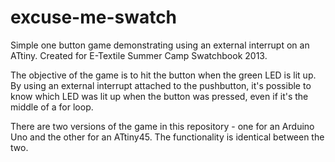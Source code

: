 excuse-me-swatch
================

Simple one button game demonstrating using an external interrupt on an ATtiny. Created for E-Textile Summer Camp Swatchbook 2013.

The objective of the game is to hit the button when the green LED is lit up.  By using an external interrupt attached to the pushbutton, it's possible to know which LED was lit up when the button was pressed, even if it's the middle of a for loop.

There are two versions of the game in this repository - one for an Arduino Uno and the other for an ATtiny45.  The functionality is identical between the two.

